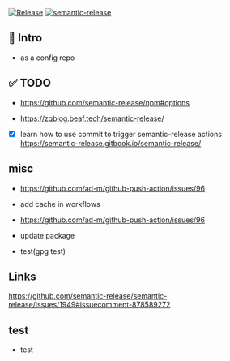 [![Release](https://github.com/oeyoews/semantictest/actions/workflows/release.yml/badge.svg?branch=main)](https://github.com/oeyoews/semantictest/actions/workflows/release.yml)
[![semantic-release](https://img.shields.io/badge/%20%20%F0%9F%93%A6%F0%9F%9A%80-semantic--release-e10079.svg)](https://github.com/semantic-release/semantic-release)

## 👤 Intro

* as a config repo

## ✅ TODO

* https://github.com/semantic-release/npm#options

* https://zqblog.beaf.tech/semantic-release/

* [x] learn how to use commit to trigger semantic-release actions
  https://semantic-release.gitbook.io/semantic-release/

## misc

* https://github.com/ad-m/github-push-action/issues/96
* add cache in workflows
* https://github.com/ad-m/github-push-action/issues/96

* update package

* test(gpg test)

## Links

https://github.com/semantic-release/semantic-release/issues/1949#issuecomment-878589272

## test

- test
